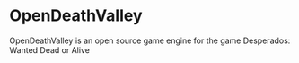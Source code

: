 OpenDeathValley
===============

OpenDeathValley is an open source game engine for the game Desperados: Wanted Dead or Alive

